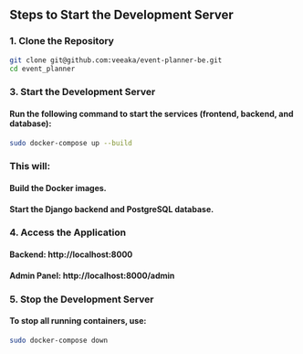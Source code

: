 ## Steps to Start the Development Server

### 1. Clone the Repository
```bash
git clone git@github.com:veeaka/event-planner-be.git
cd event_planner
```

### 3. Start the Development Server

#### Run the following command to start the services (frontend, backend, and database):
```bash
sudo docker-compose up --build
```

### This will:

####    Build the Docker images.
####    Start the Django backend and PostgreSQL database.

### 4. Access the Application
####    Backend: http://localhost:8000
####    Admin Panel: http://localhost:8000/admin

### 5. Stop the Development Server

#### To stop all running containers, use:
```bash
sudo docker-compose down
```